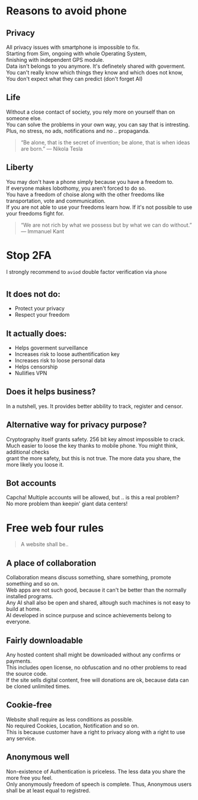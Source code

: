 # Reasons to avoid phone
   
  ## Privacy
  All privacy issues with smartphone is impossible to fix. <br>
  Starting from Sim, ongoing with whole Operating System, <br>
  finishing with independent GPS module. <br>
  Data isn't belongs to you anymore. It's definetely shared with goverment. <br>
  You can't really know which things they know and which does not know, <br>
  You don't expect what they can predict (don't forget AI)
   
 ##  Life
   Without a close contact of society, you rely more on yourself than on someone else. <br>
   You can solve the problems in your own way, you can say that is intresting. <br>
   Plus, no stress, no ads, notifications and no .. propaganda. <br>
   
> “Be alone, that is the secret of invention; be alone, that is when ideas are born.”
       ― Nikola Tesla
   
  ## Liberty
   You may don't have a phone simply because you have a freedom to. <br>
   If everyone makes lobothomy, you aren't forced to do so. <br>
   You have a freedom of choise along with the other freedoms like transportation, vote and communication. <br>
   If you are not able to use your freedoms learn how. If it's not possible to use your freedoms fight for. <br>
   
  > “We are not rich by what we possess but by what we can do without.”
      ― Immanuel Kant

# Stop 2FA
I strongly recommend to `aviod` double factor verification via `phone` <br>
#
## It does not do:
* Protect your privacy
* Respect your freedom

## It actually does:
* Helps goverment surveillance
* Increases risk to loose authentification key
* Increases risk to loose personal data
* Helps censorship
* Nullifies VPN

## Does it helps business?
In a nutshell, yes. It provides better abbility to track, register and censor.

## Alternative way for privacy purpose?
Cryptography itself grants safety. 256 bit key almost impossible to crack. <br>
Much easier to loose the key thanks to mobile phone. You might think, additional checks <br>
grant the more safety, but this is not true. The more data you share, the more likely you loose it.

## Bot accounts
Capcha! Multiple accounts will be allowed, but .. is this a real problem? <br>
No more problem than keepin' giant data centers!

# Free web four rules

> A website shall be..

## A place of collaboration
Collaboration means discuss something, share something, promote something and so on. <br>
Web apps are not such good, because it can't be better than the normally installed programs. <br>
Any AI shall also be open and shared, altough such machines is not easy to build at home. <br>
AI developed in scince purpuse and scince achievements belong to everyone.

## Fairly downloadable
Any hosted content shall might be downloaded without any confirms or payments. <br>
This includes open license, no obfuscation and no other problems to read the source code. <br>
If the site sells digital content, free will donations are ok, because data can be cloned unlimited times.

## Cookie-free
Website shall require as less conditions as possible. <br>
No required Cookies, Location, Notification and so on. <br>
This is because customer have a right to privacy along with a right to use any service.

## Anonymous well
Non-existence of Authentication is priceless. The less data you share the more free you feel. <br>
Only anonymously freedom of speech is complete. Thus, Anonymous users shall be at least equal to registred.


